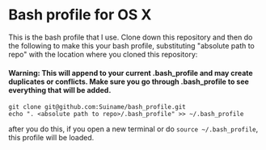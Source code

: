 # Bash profile for OS X

This is the bash profile that I use.  Clone down this repository and then do the following to make this your bash profile, substituting "absolute path to repo" with the location where you cloned this repository:
#### Warning: This will append to your current .bash_profile and may create duplicates or conflicts.  Make sure you go through .bash_profile to see everything that will be added.
```
git clone git@github.com:Suiname/bash_profile.git
echo ". <absolute path to repo>/.bash_profile" >> ~/.bash_profile
```

after you do this, if you open a new terminal or do `source ~/.bash_profile`, this profile will be loaded.

